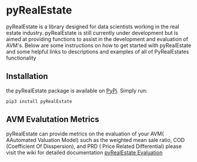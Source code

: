 # pyRealEstate

pyRealEstate is a library designed for data scientists working in the real estate industry. pyRealEstate is still currently under development but is aimed at providing functions to assist in the development and evaluation of AVM's. Below are some instructions on how to get started with pyRealEstate and some helpful links to descriptions and examples of all of PyRealEstates functionality 

## Installation

the pyRealEstate package is available on [PyPi](https://pypi.org/project/pyRealEstate). Simply run: 
```
pip3 install pyRealEstate
```
## AVM Evalutation Metrics
pyRealEstate can provide metrics on the evaluation of your AVM( AAutomated Valuation Model) such as the weighted mean sale ratio, COD (Coefficient Of Disspersion), and PRD ( Price Related Differential) please visit the wiki for detailed documentation [pyRealEstate Evaluation](https://github.com/Joshua-Data-Wizard/PyRealEstate/wiki/AVM-Evaluation-Metrics)

